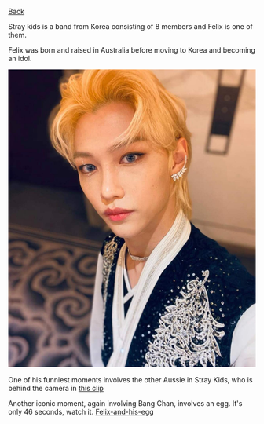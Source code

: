 [Back](https://monip1.github.io/fun-things/)

Stray kids is a band from Korea consisting of 8 members and Felix is one of them.

Felix was born and raised in Australia before moving to Korea and becoming an idol.

![felix](pictures/felix-face.jpg)

One of his funniest moments involves the other Aussie in Stray Kids, who is behind the camera in [this clip](https://www.youtube.com/watch?v=CVosZbk65KI)

Another iconic moment, again involving Bang Chan, involves an egg. It's only 46 seconds, watch it. [Felix-and-his-egg](https://www.youtube.com/watch?v=ECUPzfcw_vM)